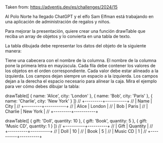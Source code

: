Taken from: https://adventjs.dev/es/challenges/2024/15

Al Polo Norte ha llegado ChatGPT y el elfo Sam Elfman está trabajando en una aplicación de administración de regalos y niños.

Para mejorar la presentación, quiere crear una función drawTable que reciba un array de objetos y lo convierta en una tabla de texto.

La tabla dibujada debe representar los datos del objeto de la siguiente manera:

Tiene una cabecera con el nombre de la columna.
El nombre de la columna pone la primera letra en mayúscula.
Cada fila debe contener los valores de los objetos en el orden correspondiente.
Cada valor debe estar alineado a la izquierda.
Los campos dejan siempre un espacio a la izquierda.
Los campos dejan a la derecha el espacio necesario para alinear la caja.
Mira el ejemplo para ver cómo debes dibujar la tabla:

drawTable([
{ name: 'Alice', city: 'London' },
{ name: 'Bob', city: 'Paris' },
{ name: 'Charlie', city: 'New York' }
])
// +---------+-----------+
// | Name | City |
// +---------+-----------+
// | Alice | London |
// | Bob | Paris |
// | Charlie | New York |
// +---------+-----------+

drawTable([
{ gift: 'Doll', quantity: 10 },
{ gift: 'Book', quantity: 5 },
{ gift: 'Music CD', quantity: 1 }
])
// +----------+----------+
// | Gift | Quantity |
// +----------+----------+
// | Doll | 10 |
// | Book | 5 |
// | Music CD | 1 |
// +----------+----------+
